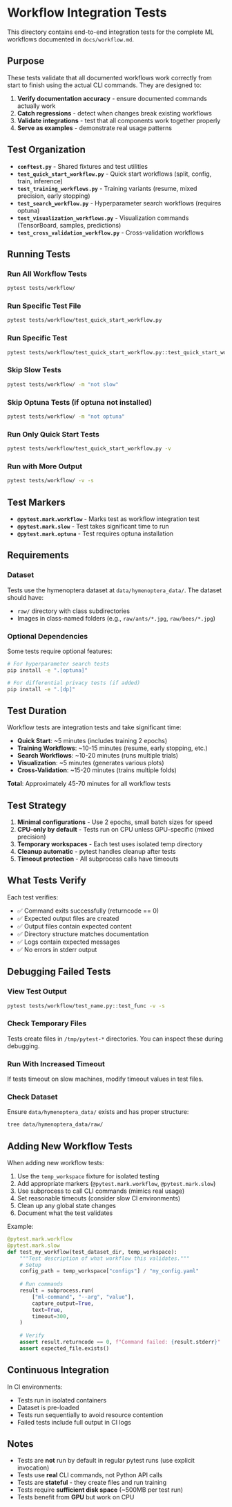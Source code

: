 # Workflow Integration Tests

This directory contains end-to-end integration tests for the complete ML workflows documented in `docs/workflow.md`.

## Purpose

These tests validate that all documented workflows work correctly from start to finish using the actual CLI commands. They are designed to:

1. **Verify documentation accuracy** - ensure documented commands actually work
2. **Catch regressions** - detect when changes break existing workflows  
3. **Validate integrations** - test that all components work together properly
4. **Serve as examples** - demonstrate real usage patterns

## Test Organization

- **`conftest.py`** - Shared fixtures and test utilities
- **`test_quick_start_workflow.py`** - Quick start workflows (split, config, train, inference)
- **`test_training_workflows.py`** - Training variants (resume, mixed precision, early stopping)
- **`test_search_workflow.py`** - Hyperparameter search workflows (requires optuna)
- **`test_visualization_workflows.py`** - Visualization commands (TensorBoard, samples, predictions)
- **`test_cross_validation_workflow.py`** - Cross-validation workflows

## Running Tests

### Run All Workflow Tests
```bash
pytest tests/workflow/
```

### Run Specific Test File
```bash
pytest tests/workflow/test_quick_start_workflow.py
```

### Run Specific Test
```bash
pytest tests/workflow/test_quick_start_workflow.py::test_quick_start_workflow
```

### Skip Slow Tests
```bash
pytest tests/workflow/ -m "not slow"
```

### Skip Optuna Tests (if optuna not installed)
```bash
pytest tests/workflow/ -m "not optuna"
```

### Run Only Quick Start Tests
```bash
pytest tests/workflow/test_quick_start_workflow.py -v
```

### Run with More Output
```bash
pytest tests/workflow/ -v -s
```

## Test Markers

- **`@pytest.mark.workflow`** - Marks test as workflow integration test
- **`@pytest.mark.slow`** - Test takes significant time to run
- **`@pytest.mark.optuna`** - Test requires optuna installation

## Requirements

### Dataset
Tests use the hymenoptera dataset at `data/hymenoptera_data/`. The dataset should have:
- `raw/` directory with class subdirectories
- Images in class-named folders (e.g., `raw/ants/*.jpg`, `raw/bees/*.jpg`)

### Optional Dependencies
Some tests require optional features:
```bash
# For hyperparameter search tests
pip install -e ".[optuna]"

# For differential privacy tests (if added)
pip install -e ".[dp]"
```

## Test Duration

Workflow tests are integration tests and take significant time:

- **Quick Start**: ~5 minutes (includes training 2 epochs)
- **Training Workflows**: ~10-15 minutes (resume, early stopping, etc.)
- **Search Workflows**: ~10-20 minutes (runs multiple trials)
- **Visualization**: ~5 minutes (generates various plots)
- **Cross-Validation**: ~15-20 minutes (trains multiple folds)

**Total**: Approximately 45-70 minutes for all workflow tests

## Test Strategy

1. **Minimal configurations** - Use 2 epochs, small batch sizes for speed
2. **CPU-only by default** - Tests run on CPU unless GPU-specific (mixed precision)
3. **Temporary workspaces** - Each test uses isolated temp directory
4. **Cleanup automatic** - pytest handles cleanup after tests
5. **Timeout protection** - All subprocess calls have timeouts

## What Tests Verify

Each test verifies:
- ✅ Command exits successfully (returncode == 0)
- ✅ Expected output files are created
- ✅ Output files contain expected content
- ✅ Directory structure matches documentation
- ✅ Logs contain expected messages
- ✅ No errors in stderr output

## Debugging Failed Tests

### View Test Output
```bash
pytest tests/workflow/test_name.py::test_func -v -s
```

### Check Temporary Files
Tests create files in `/tmp/pytest-*` directories. You can inspect these during debugging.

### Run With Increased Timeout
If tests timeout on slow machines, modify timeout values in test files.

### Check Dataset
Ensure `data/hymenoptera_data/` exists and has proper structure:
```bash
tree data/hymenoptera_data/raw/
```

## Adding New Workflow Tests

When adding new workflow tests:

1. Use the `temp_workspace` fixture for isolated testing
2. Add appropriate markers (`@pytest.mark.workflow`, `@pytest.mark.slow`)
3. Use subprocess to call CLI commands (mimics real usage)
4. Set reasonable timeouts (consider slow CI environments)
5. Clean up any global state changes
6. Document what the test validates

Example:
```python
@pytest.mark.workflow
@pytest.mark.slow
def test_my_workflow(test_dataset_dir, temp_workspace):
    """Test description of what workflow this validates."""
    # Setup
    config_path = temp_workspace["configs"] / "my_config.yaml"
    
    # Run commands
    result = subprocess.run(
        ["ml-command", "--arg", "value"],
        capture_output=True,
        text=True,
        timeout=300,
    )
    
    # Verify
    assert result.returncode == 0, f"Command failed: {result.stderr}"
    assert expected_file.exists()
```

## Continuous Integration

In CI environments:
- Tests run in isolated containers
- Dataset is pre-loaded
- Tests run sequentially to avoid resource contention
- Failed tests include full output in CI logs

## Notes

- Tests are **not** run by default in regular pytest runs (use explicit invocation)
- Tests use **real** CLI commands, not Python API calls
- Tests are **stateful** - they create files and run training
- Tests require **sufficient disk space** (~500MB per test run)
- Tests benefit from **GPU** but work on CPU
